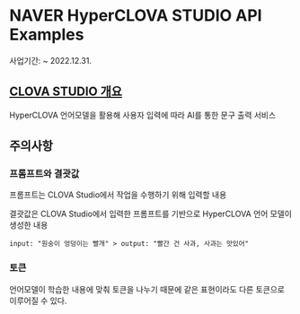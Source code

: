 # NAVER HyperCLOVA STUDIO API Examples

사업기간: ~ 2022.12.31. 


## [CLOVA STUDIO 개요](https://guide.ncloud-docs.com/docs/clovastudio-1-1)

HyperCLOVA 언어모델을 활용해 사용자 입력에 따라 AI를 통한 문구 출력 서비스



## 주의사항

### 프롬프트와 결괏값

프롬프트는 CLOVA Studio에서 작업을 수행하기 위해 입력할 내용

결괏값은 CLOVA Studio에서 입력한 프롬프트를 기반으로 HyperCLOVA 언어 모델이 생성한 내용 

```
input: "원숭이 엉덩이는 빨개" > output: "빨간 건 사과, 사과는 맛있어"
```

### 토큰

언어모델이 학습한 내용에 맞춰 토큰을 나누기 때문에 같은 표현이라도 다른 토큰으로 이루어질 수 있다.

### 
